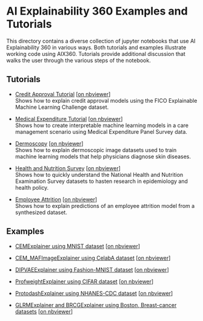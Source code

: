 # AI Explainability 360 Examples and Tutorials

This directory contains a diverse collection of jupyter notebooks that use AI Explainability 360 in various ways. Both tutorials and examples illustrate working code using AIX360.  Tutorials provide additional discussion that walks 
the user through the various steps of the notebook.

## Tutorials

- [Credit Approval Tutorial](./tutorials/HELOC.ipynb) [[on nbviewer](https://nbviewer.jupyter.org/github/IBM/AIX360/blob/master/examples/tutorials/HELOC.ipynb)]<br/>Shows how to explain credit approval models using the FICO Explainable Machine Learning Challenge dataset.

- [Medical Expenditure Tutorial](./tutorials/MEPS.ipynb) [[on nbviewer](https://nbviewer.jupyter.org/github/IBM/AIX360/blob/master/examples/tutorials/MEPS.ipynb)]<br/>Shows how to create interpretable machine learning models in a care management scenario using Medical Expenditure Panel Survey data.

- [Dermoscopy](./tutorials/dermoscopy.ipynb) [[on nbviewer](https://nbviewer.jupyter.org/github/IBM/AIX360/blob/master/examples/tutorials/dermoscopy.ipynb)]<br/>Shows how to explain dermoscopic image datasets used to train machine learning models that help physicians diagnose skin diseases.

- [Health and Nutrition Survey](./tutorials/CDC.ipynb) [[on nbviewer](https://nbviewer.jupyter.org/github/IBM/AIX360/blob/master/examples/tutorials/CDC.ipynb)]<br/>Shows how to quickly understand the National Health and Nutrition Examination Survey datasets to hasten research in epidemiology and health policy.

- [Employee Attrition](./tutorials/attrition.ipynb) [[on nbviewer](https://nbviewer.jupyter.org/github/IBM/AIX360/blob/master/examples/tutorials/attrition.ipynb)]<br/>Shows how to explain predictions of an employee attrition model from a synthesized dataset.

## Examples
- [CEMExplainer using MNIST dataset](./contrastive/CEM-MINST.ipynb)  [[on nbviewer](https://nbviewer.jupyter.org/github/IBM/AIX360/blob/master/examples/contrastive/CEM-MNIST.ipynb)]

- [CEM_MAFImageExplainer using CelabA dataset](./contrastive/CEM-MAF-CelebA.ipynb) [[on nbviewer](https://nbviewer.jupyter.org/github/IBM/AIX360/blob/master/examples/contrastive/CEM-MAF-CelebA.ipynb)]

- [DIPVAEExplainer using Fashion-MNIST dataset](/dipvae/DIPVAE-FMNIST) [[on nbviewer](https://nbviewer.jupyter.org/github/IBM/AIX360/blob/master/examples/dipvae/DIPVAE-FMNIST.ipynb)]

- [ProfweightExplainer using CIFAR dataset](./profwt/Prof-Weight.ipynb) [[on nbviewer](https://nbviewer.jupyter.org/github/IBM/AIX360/blob/master/examples/profwt/Prof-Weight.ipynb)]

- [ProtodashExplainer using NHANES-CDC dataset](./protodash/Protodash-CDC.ipynb) [[on nbviewer](https://nbviewer.jupyter.org/github/IBM/AIX360/blob/master/examples/protodash/Protodash-CDC.ipynb)]

- [GLRMExplainer and BRCGExplainer using Boston, Breast-cancer datasets](./rbm) [[on nbviewer](https://nbviewer.jupyter.org/github/IBM/AIX360/tree/master/examples/rbm/)]

